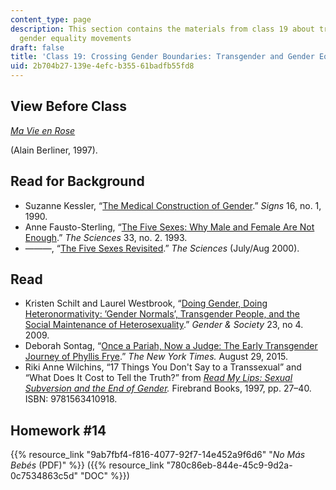 ```yaml
---
content_type: page
description: This section contains the materials from class 19 about transgender and
  gender equality movements
draft: false
title: 'Class 19: Crossing Gender Boundaries: Transgender and Gender Equality Movements'
uid: 2b704b27-139e-4efc-b355-61badfb55fd8
---
```

## View Before Class

[*Ma Vie en Rose*](https://www.tcm.com/tcmdb/title/443510/ma-vie-en-rose/#overview) 

(Alain Berliner, 1997).

## Read for Background

- Suzanne Kessler, “[The Medical Construction of Gender](https://www.journals.uchicago.edu/doi/abs/10.1086/494643).” *Signs* 16, no. 1, 1990. 
- Anne Fausto-Sterling, “[The Five Sexes: Why Male and Female Are Not Enough](https://go.gale.com/ps/i.do?id=GALE%7CA13136771&sid=googleScholar&v=2.1&it=r&linkaccess=abs&issn=0036861X&p=AONE&sw=w&userGroupName=mlin_oweb&isGeoAuthType=true&aty=geo).” *The Sciences* 33, no. 2. 1993. 
- ———, “[The Five Sexes Revisited](https://nyaspubs.onlinelibrary.wiley.com/doi/10.1002/j.2326-1951.2000.tb03504.x).” *The Sciences* (July/Aug 2000).

## Read

- Kristen Schilt and Laurel Westbrook, “[Doing Gender, Doing Heteronormativity: ’Gender Normals’, Transgender People, and the Social Maintenance of Heterosexuality](https://journals.sagepub.com/doi/10.1177/0891243209340034).” *Gender & Society* 23, no 4. 2009. 
- Deborah Sontag, “[Once a Pariah, Now a Judge: The Early Transgender Journey of Phyllis Frye](https://www.nytimes.com/2015/08/30/us/transgender-judge-phyllis-fryes-early-transformative-journey.html).” *The New York Times.* August 29, 2015.
- Riki Anne Wilchins, “17 Things You Don't Say to a Transsexual” and “What Does It Cost to Tell the Truth?” from [*Read My Lips: Sexual Subversion and the End of Gender*](https://books.google.com/books/about/Read_My_Lips.html?id=rBDaAAAAMAAJ)*.* Firebrand Books, 1997, pp. 27–40. ISBN: 9781563410918. 

## Homework #14

{{% resource_link "9ab7fbf4-f816-4077-92f7-14e452a9f6d6" "*No Más Bebés* (PDF)" %}} ({{% resource_link "780c86eb-844e-45c9-9d2a-0c7534863c5d" "DOC" %}})